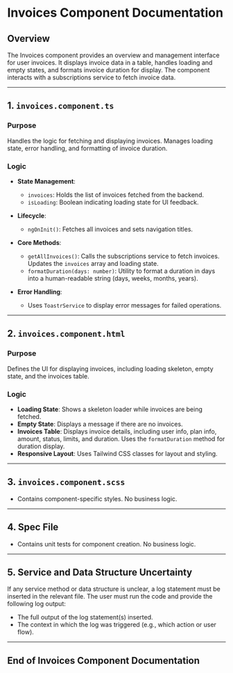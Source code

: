 # Invoices Component Documentation

## Overview
The Invoices component provides an overview and management interface for user invoices. It displays invoice data in a table, handles loading and empty states, and formats invoice duration for display. The component interacts with a subscriptions service to fetch invoice data.

---

## 1. `invoices.component.ts`

### Purpose
Handles the logic for fetching and displaying invoices. Manages loading state, error handling, and formatting of invoice duration.

### Logic
- **State Management**:
  - `invoices`: Holds the list of invoices fetched from the backend.
  - `isLoading`: Boolean indicating loading state for UI feedback.

- **Lifecycle**:
  - `ngOnInit()`: Fetches all invoices and sets navigation titles.

- **Core Methods**:
  - `getAllInvoices()`: Calls the subscriptions service to fetch invoices. Updates the `invoices` array and loading state.
  - `formatDuration(days: number)`: Utility to format a duration in days into a human-readable string (days, weeks, months, years).

- **Error Handling**:
  - Uses `ToastrService` to display error messages for failed operations.

---

## 2. `invoices.component.html`

### Purpose
Defines the UI for displaying invoices, including loading skeleton, empty state, and the invoices table.

### Logic
- **Loading State**: Shows a skeleton loader while invoices are being fetched.
- **Empty State**: Displays a message if there are no invoices.
- **Invoices Table**: Displays invoice details, including user info, plan info, amount, status, limits, and duration. Uses the `formatDuration` method for duration display.
- **Responsive Layout**: Uses Tailwind CSS classes for layout and styling.

---

## 3. `invoices.component.scss`
- Contains component-specific styles. No business logic.

---

## 4. Spec File
- Contains unit tests for component creation. No business logic.

---

## 5. Service and Data Structure Uncertainty
If any service method or data structure is unclear, a log statement must be inserted in the relevant file. The user must run the code and provide the following log output:
- The full output of the log statement(s) inserted.
- The context in which the log was triggered (e.g., which action or user flow).

---

## End of Invoices Component Documentation 